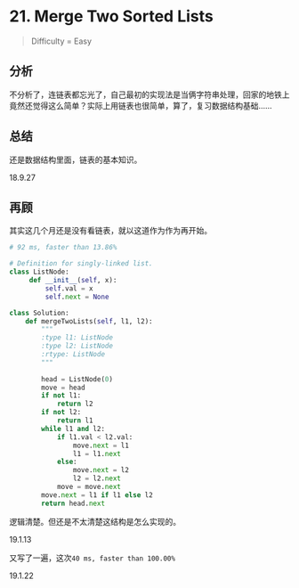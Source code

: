 # 21. Merge Two Sorted Lists
> Difficulty = Easy

## 分析
不分析了，连链表都忘光了，自己最初的实现法是当俩字符串处理，回家的地铁上竟然还觉得这么简单？实际上用链表也很简单，算了，复习数据结构基础……

## 总结
还是数据结构里面，链表的基本知识。

18.9.27

## 再顾
其实这几个月还是没有看链表，就以这道作为作为再开始。

```python
# 92 ms, faster than 13.86%

# Definition for singly-linked list.
class ListNode:
	 def __init__(self, x):
		 self.val = x
		 self.next = None

class Solution:
	def mergeTwoLists(self, l1, l2):
		"""
		:type l1: ListNode
		:type l2: ListNode
		:rtype: ListNode
		"""
		
		head = ListNode(0)
		move = head
		if not l1:
			return l2
		if not l2:
			return l1
		while l1 and l2:
			if l1.val < l2.val:
				move.next = l1
				l1 = l1.next
			else:
				move.next = l2
				l2 = l2.next
			move = move.next
		move.next = l1 if l1 else l2
		return head.next
```

逻辑清楚。但还是不太清楚这结构是怎么实现的。

19.1.13


又写了一遍，这次`40 ms, faster than 100.00% `

19.1.22
